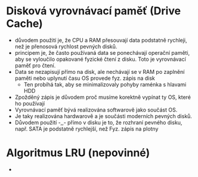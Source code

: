# Disková vyrovnávací paměť (Drive Cache)

- důvodem použití je, že CPU a RAM přesouvají data podstatně rychleji, než je přenosová rychlost pevných disků.
- principem je, že často používaná data se ponechávají operační paměti, aby se vyloučilo opakované fyzické čtení z disku. Toto je vyrovnávací paměť pro čtení.
- Data se nezapisují přímo na disk, ale nechávají se v RAM po zaplnění paměti nebo uplynutí času OS provede fyz. zápis na disk
	- Ten probíhá tak, aby se minimalizovaly pohyby raménka s hlavami HDD
- Zpožděný zápis je důvodem proč musíme korektně vypínat ty OS, které ho používají  
- Vyrovnávací paměť bývá realizována softwarově jako součást OS.
- Je taky realizována hardwarově a je součásti moderních pevných disků.
- Důvodem použití -,,- přímo v disku je to, že rozhraní pevného disku, např. SATA je podstatně rychlejší, než Fyz. zápis na plotny
# Algoritmus LRU (nepovinné)
-